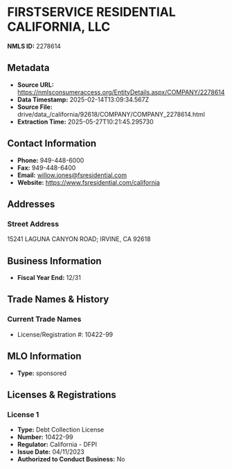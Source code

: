 # FIRSTSERVICE RESIDENTIAL CALIFORNIA, LLC

**NMLS ID:** 2278614

## Metadata
- **Source URL:** https://nmlsconsumeraccess.org/EntityDetails.aspx/COMPANY/2278614
- **Data Timestamp:** 2025-02-14T13:09:34.567Z
- **Source File:** drive/data_/california/92618/COMPANY/COMPANY_2278614.html
- **Extraction Time:** 2025-05-27T10:21:45.295730

## Contact Information
- **Phone:** 949-448-6000
- **Fax:** 949-448-6400
- **Email:** willow.jones@fsresidential.com
- **Website:** https://www.fsresidential.com/california

## Addresses
### Street Address
15241 LAGUNA CANYON ROAD; IRVINE, CA 92618

## Business Information
- **Fiscal Year End:** 12/31

## Trade Names & History
### Current Trade Names
- License/Registration #: 10422-99

## MLO Information
- **Type:** sponsored

## Licenses & Registrations

### License 1
- **Type:** Debt Collection License
- **Number:** 10422-99
- **Regulator:** California - DFPI
- **Issue Date:** 04/11/2023
- **Authorized to Conduct Business:** No
